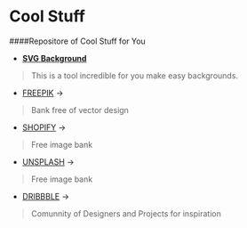 # Cool Stuff
####Repositore of Cool Stuff for You

- [**SVG Background**](https://www.svgbackgrounds.com/)  
 >This is a tool incredible for you make easy backgrounds. 

- [FREEPIK](https://br.freepik.com/) -> 
 >Bank free of vector design

- [SHOPIFY](https://burst.shopify.com/) -> 
 >Free image bank

- [UNSPLASH](https://unsplash.com/) ->
 >Free image bank

- [DRIBBBLE](https://dribbble.com/) -> 
 >Comunnity of Designers and Projects for inspiration
